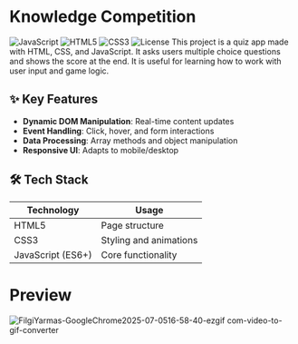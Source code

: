 # Knowledge Competition

![JavaScript](https://img.shields.io/badge/JavaScript-ES6+-F7DF1E?logo=javascript&logoColor=black)
![HTML5](https://img.shields.io/badge/HTML5-E34F26?logo=html5&logoColor=white)
![CSS3](https://img.shields.io/badge/CSS3-1572B6?logo=css3&logoColor=white)
![License](https://img.shields.io/badge/License-MIT-blue)
This project is a quiz app made with HTML, CSS, and JavaScript.
It asks users multiple choice questions and shows the score at the end. It is useful for learning how to work with user input and game logic.

## ✨ Key Features
- **Dynamic DOM Manipulation**: Real-time content updates
- **Event Handling**: Click, hover, and form interactions
- **Data Processing**: Array methods and object manipulation
- **Responsive UI**: Adapts to mobile/desktop

## 🛠️ Tech Stack
| Technology | Usage |
|------------|-------|
| HTML5 | Page structure |
| CSS3 | Styling and animations |
| JavaScript (ES6+) | Core functionality |

# Preview
![FilgiYarmas-GoogleChrome2025-07-0516-58-40-ezgif com-video-to-gif-converter](https://github.com/user-attachments/assets/1a2b0b8c-b8ac-4058-9872-8633a8503a52)
